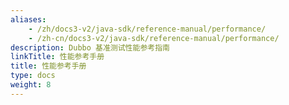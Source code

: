 ```yaml
---
aliases:
    - /zh/docs3-v2/java-sdk/reference-manual/performance/
    - /zh-cn/docs3-v2/java-sdk/reference-manual/performance/
description: Dubbo 基准测试性能参考指南
linkTitle: 性能参考手册
title: 性能参考手册
type: docs
weight: 8
---
```

